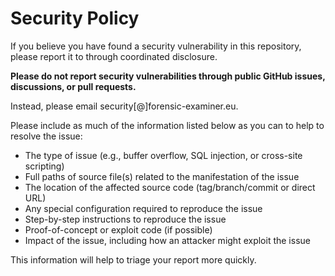# Security Policy
If you believe you have found a security vulnerability in this repository, please report it to through coordinated disclosure.

**Please do not report security vulnerabilities through public GitHub issues, discussions, or pull requests.**

Instead, please email security[@]forensic-examiner.eu.

Please include as much of the information listed below as you can to help to resolve the issue:

* The type of issue (e.g., buffer overflow, SQL injection, or cross-site scripting)
* Full paths of source file(s) related to the manifestation of the issue
* The location of the affected source code (tag/branch/commit or direct URL)
* Any special configuration required to reproduce the issue
* Step-by-step instructions to reproduce the issue
* Proof-of-concept or exploit code (if possible)
* Impact of the issue, including how an attacker might exploit the issue

This information will help to triage your report more quickly.

